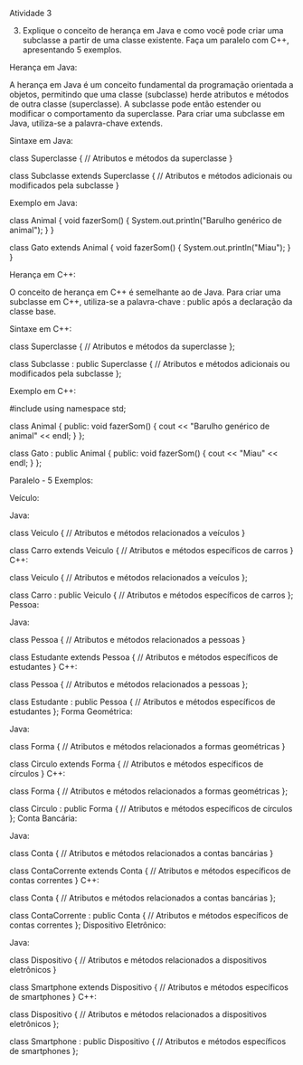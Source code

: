 Atividade 3

3. Explique o conceito de herança em Java e como você pode criar uma subclasse a partir de uma classe existente. Faça um paralelo com C++, apresentando 5 exemplos.

Herança em Java:

A herança em Java é um conceito fundamental da programação orientada a objetos, permitindo que uma classe (subclasse) herde atributos e métodos de outra classe (superclasse). 
A subclasse pode então estender ou modificar o comportamento da superclasse. Para criar uma subclasse em Java, utiliza-se a palavra-chave extends.

Sintaxe em Java:

class Superclasse {
    // Atributos e métodos da superclasse
}

class Subclasse extends Superclasse {
    // Atributos e métodos adicionais ou modificados pela subclasse
}

Exemplo em Java:

class Animal {
    void fazerSom() {
        System.out.println("Barulho genérico de animal");
    }
}

class Gato extends Animal {
    void fazerSom() {
        System.out.println("Miau");
    }
}

Herança em C++:

O conceito de herança em C++ é semelhante ao de Java. Para criar uma subclasse em C++, utiliza-se a palavra-chave : public após a declaração da classe base.

Sintaxe em C++:

class Superclasse {
    // Atributos e métodos da superclasse
};

class Subclasse : public Superclasse {
    // Atributos e métodos adicionais ou modificados pela subclasse
};


Exemplo em C++:

#include <iostream>
using namespace std;

class Animal {
public:
    void fazerSom() {
        cout << "Barulho genérico de animal" << endl;
    }
};

class Gato : public Animal {
public:
    void fazerSom() {
        cout << "Miau" << endl;
    }
};



Paralelo - 5 Exemplos:

Veículo:

Java:

class Veiculo {
    // Atributos e métodos relacionados a veículos
}

class Carro extends Veiculo {
    // Atributos e métodos específicos de carros
}
C++:

class Veiculo {
    // Atributos e métodos relacionados a veículos
};

class Carro : public Veiculo {
    // Atributos e métodos específicos de carros
};
Pessoa:

Java:

class Pessoa {
    // Atributos e métodos relacionados a pessoas
}

class Estudante extends Pessoa {
    // Atributos e métodos específicos de estudantes
}
C++:

class Pessoa {
    // Atributos e métodos relacionados a pessoas
};

class Estudante : public Pessoa {
    // Atributos e métodos específicos de estudantes
};
Forma Geométrica:

Java:

class Forma {
    // Atributos e métodos relacionados a formas geométricas
}

class Circulo extends Forma {
    // Atributos e métodos específicos de círculos
}
C++:

class Forma {
    // Atributos e métodos relacionados a formas geométricas
};

class Circulo : public Forma {
    // Atributos e métodos específicos de círculos
};
Conta Bancária:

Java:

class Conta {
    // Atributos e métodos relacionados a contas bancárias
}

class ContaCorrente extends Conta {
    // Atributos e métodos específicos de contas correntes
}
C++:

class Conta {
    // Atributos e métodos relacionados a contas bancárias
};

class ContaCorrente : public Conta {
    // Atributos e métodos específicos de contas correntes
};
Dispositivo Eletrônico:

Java:

class Dispositivo {
    // Atributos e métodos relacionados a dispositivos eletrônicos
}

class Smartphone extends Dispositivo {
    // Atributos e métodos específicos de smartphones
}
C++:

class Dispositivo {
    // Atributos e métodos relacionados a dispositivos eletrônicos
};

class Smartphone : public Dispositivo {
    // Atributos e métodos específicos de smartphones
};
